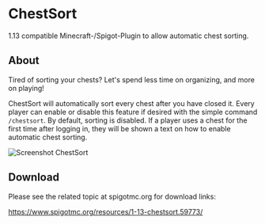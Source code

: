 # ChestSort
1.13 compatible Minecraft-/Spigot-Plugin to allow automatic chest sorting.

## About
Tired of sorting your chests? Let's spend less time on organizing, and more on playing!

ChestSort will automatically sort every chest after you have closed it. Every player can enable or disable this feature if desired with the simple command `/chestsort`. By default, sorting is disabled. If a player uses a chest for the first time after logging in, they will be shown a text on how to enable automatic chest sorting.

![Screenshot ChestSort](https://static.jeff-media.de/i/chestsortbeforeafter.jpg "Screenshot ChestSort")

## Download
Please see the related topic at spigotmc.org for download links:

https://www.spigotmc.org/resources/1-13-chestsort.59773/
